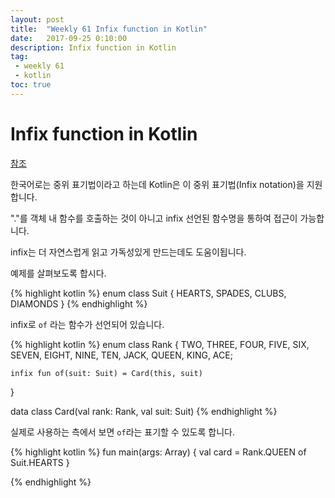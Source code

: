 ```yaml
---
layout: post
title:  "Weekly 61 Infix function in Kotlin"
date:   2017-09-25 0:10:00
description: Infix function in Kotlin
tag:
 - weekly 61
 - kotlin
toc: true
---
```


# Infix function in Kotlin
[참조](https://medium.com/makingtuenti/infix-functions-in-kotlin-2db3d3142dd2)

한국어로는 중위 표기법이라고 하는데 Kotlin은 이 중위 표기법(Infix notation)을 지원합니다.

"."를 객체 내 함수를 호출하는 것이 아니고 infix 선언된 함수명을 통하여 접근이 가능합니다. 

infix는 더 자연스럽게 읽고 가독성있게 만드는데도 도움이됩니다.

예제를 살펴보도록 합시다. 

{% highlight kotlin  %}
enum class Suit {
    HEARTS,
    SPADES,
    CLUBS,
    DIAMONDS
}
{% endhighlight %}

infix로 `of` 라는 함수가 선언되어 있습니다. 

{% highlight kotlin  %}
enum class Rank {
    TWO, THREE, FOUR, FIVE,
    SIX, SEVEN, EIGHT, NINE,
    TEN, JACK, QUEEN, KING, ACE;

    infix fun of(suit: Suit) = Card(this, suit)
}

data class Card(val rank: Rank, val suit: Suit)
{% endhighlight %}

실제로 사용하는 측에서 보면 `of`라는 표기할 수 있도록 합니다. 

{% highlight kotlin  %}
fun main(args: Array<String>) {
    val card = Rank.QUEEN of Suit.HEARTS
}

{% endhighlight %}
